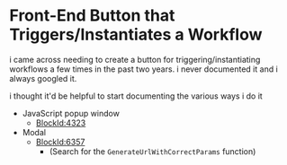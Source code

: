 # Front-End Button that Triggers/Instantiates a Workflow
i came across needing to create a button for triggering/instantiating workflows a few times in the past two years. i never documented it and i always googled it.

i thought it'd be helpful to start documenting the various ways i do it

- JavaScript popup window
  - [BlockId:4323](./BlockId4323.lava)
- Modal
  - [BlockId:6357](../../Block-DynamicData/Report_LifeGroups-PageId_4798/BlockId_6357-FormattedOutput.lava)
    - (Search for the `GenerateUrlWithCorrectParams` function)
